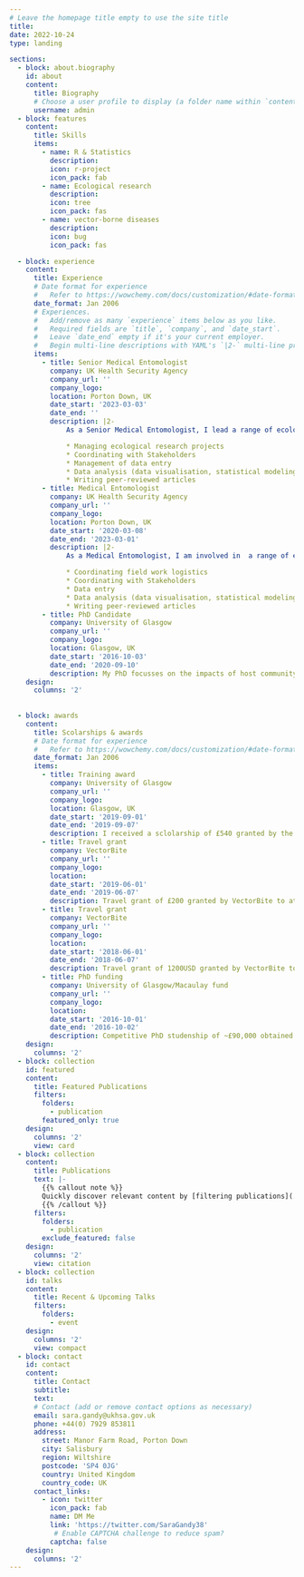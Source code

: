 ```yaml
---
# Leave the homepage title empty to use the site title
title:
date: 2022-10-24
type: landing

sections:
  - block: about.biography
    id: about
    content:
      title: Biography
      # Choose a user profile to display (a folder name within `content/authors/`)
      username: admin
  - block: features
    content:
      title: Skills
      items:
        - name: R & Statistics
          description:
          icon: r-project
          icon_pack: fab
        - name: Ecological research
          description:
          icon: tree
          icon_pack: fas
        - name: vector-borne diseases
          description:
          icon: bug
          icon_pack: fas

  - block: experience
    content:
      title: Experience
      # Date format for experience
      #   Refer to https://wowchemy.com/docs/customization/#date-format
      date_format: Jan 2006
      # Experiences.
      #   Add/remove as many `experience` items below as you like.
      #   Required fields are `title`, `company`, and `date_start`.
      #   Leave `date_end` empty if it's your current employer.
      #   Begin multi-line descriptions with YAML's `|2-` multi-line prefix.
      items:
        - title: Senior Medical Entomologist
          company: UK Health Security Agency
          company_url: ''
          company_logo: 
          location: Porton Down, UK
          date_start: '2023-03-03'
          date_end: ''
          description: |2-
              As a Senior Medical Entomologist, I lead a range of ecological research projects, including the National Tick Survey and various projects investigating the impacts of land management and host presence on tick-borne disease hazard. My responsibilities include:

              * Managing ecological research projects
              * Coordinating with Stakeholders
              * Management of data entry
              * Data analysis (data visualisation, statistical modeling, spatial modeling)
              * Writing peer-reviewed articles
        - title: Medical Entomologist
          company: UK Health Security Agency
          company_url: ''
          company_logo: 
          location: Porton Down, UK
          date_start: '2020-03-08'
          date_end: '2023-03-01'
          description: |2-
              As a Medical Entomologist, I am involved in  a range of ecological research projects focusing on tick-borne diseases in the UK. My responsibilities include:

              * Coordinating field work logistics
              * Coordinating with Stakeholders
              * Data entry
              * Data analysis (data visualisation, statistical modeling, spatial modeling)
              * Writing peer-reviewed articles
        - title: PhD Candidate
          company: University of Glasgow
          company_url: ''
          company_logo: 
          location: Glasgow, UK
          date_start: '2016-10-03'
          date_end: '2020-09-10'
          description: My PhD focusses on the impacts of host community composition on Lyme disease hazard in Scottish woodlands.
    design:
      columns: '2'
      
      
  - block: awards
    content:
      title: Scolarships & awards
      # Date format for experience
      #   Refer to https://wowchemy.com/docs/customization/#date-format
      date_format: Jan 2006
      items:
        - title: Training award
          company: University of Glasgow
          company_url: ''
          company_logo: 
          location: Glasgow, UK
          date_start: '2019-09-01'
          date_end: '2019-09-07'
          description: I received a sclolarship of £540 granted by the University of Glasgow to attend a workshop on Bayesian Statistics
        - title: Travel grant
          company: VectorBite
          company_url: ''
          company_logo: 
          location:
          date_start: '2019-06-01'
          date_end: '2019-06-07'
          description: Travel grant of £200 granted by VectorBite to attend a meeting/workshop in Trento, Italy
        - title: Travel grant
          company: VectorBite
          company_url: ''
          company_logo: 
          location:
          date_start: '2018-06-01'
          date_end: '2018-06-07'
          description: Travel grant of 1200USD granted by VectorBite to attend a meeting/workshop in Pacific Grove, US
        - title: PhD funding
          company: University of Glasgow/Macaulay fund
          company_url: ''
          company_logo: 
          location:
          date_start: '2016-10-01'
          date_end: '2016-10-02'
          description: Competitive PhD studenship of ~£90,000 obtained
    design:
      columns: '2'    
  - block: collection
    id: featured
    content:
      title: Featured Publications
      filters:
        folders:
          - publication
        featured_only: true
    design:
      columns: '2'
      view: card
  - block: collection
    content:
      title: Publications
      text: |-
        {{% callout note %}}
        Quickly discover relevant content by [filtering publications](./publication/).
        {{% /callout %}}
      filters:
        folders:
          - publication
        exclude_featured: false
    design:
      columns: '2'
      view: citation
  - block: collection
    id: talks
    content:
      title: Recent & Upcoming Talks
      filters:
        folders:
          - event
    design:
      columns: '2'
      view: compact
  - block: contact
    id: contact
    content:
      title: Contact
      subtitle:
      text: 
      # Contact (add or remove contact options as necessary)
      email: sara.gandy@ukhsa.gov.uk
      phone: +44(0) 7929 853811
      address:
        street: Manor Farm Road, Porton Down
        city: Salisbury
        region: Wiltshire
        postcode: 'SP4 0JG'
        country: United Kingdom
        country_code: UK
      contact_links:
        - icon: twitter
          icon_pack: fab
          name: DM Me
          link: 'https://twitter.com/SaraGandy38'
           # Enable CAPTCHA challenge to reduce spam?
          captcha: false
    design:
      columns: '2'
---
```

